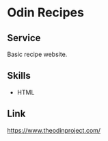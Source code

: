 # Odin Recipes
## Service
Basic recipe website.
## Skills
- HTML
## Link
https://www.theodinproject.com/
